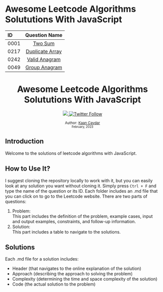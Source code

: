 # Awesome Leetcode Algorithms Solututions With JavaScript

| ID   |              Question Name              |
| :--- | :-------------------------------------: |
| 0001 | [Two Sum](0001-two-sum/q-two-sum.md) |
| 0217 | [Duplicate Array](0217-contains-duplicate/q-contains-duplicate.md) |
| 0242 | [Valid Anagram](0242-valid-anagram/q-valid-anagram.md) |
| 0049 | [Group Anagram](0049-group-anagram/q-group-anagram.md) |

<div align="center">
  <h1>Awesome Leetcode Algorithms Solututions With JavaScript</h1>
  <a class="header-badge" target="_blank" href="https://www.linkedin.com/in/kaan-cavdar/">
    <img src="https://img.shields.io/badge/style--5eba00.svg?label=LinkedIn&logo=linkedin&style=social">
  </a>
  <a class="header-badge" target="_blank" href="https://twitter.com/Naaqnak">
    <img alt="Twitter Follow" src="https://img.shields.io/twitter/follow/Kaan?style=social">
  </a>

  <sub>Author:
    <a href="" target="_blank">Kaan Çavdar</a><br>
    <small> February, 2023</small>
  </sub>
</div>

## Introduction

Welcome to the solutions of leetcode algorithms with JavaScript.

## How to Use It?

I suggest cloning the repository locally to work with it, but you can easily look at any solution you want without cloning it. Simply press `Ctrl + F` and type the name of the question or its ID. Each folder includes an .md file that you can click on to go to the Leetcode website. There are two parts of questions:

1. Problem: </br> This part includes the definition of the problem, example cases, input and output examples, constraints, and follow-up information.
2. Solution: </br> This part includes a table to navigate to the solutions.

## Solutions

Each .md file for a solution includes:

- Header (that navigates to the online explanation of the solution)
- Approach (describing the approach to solving the problem)
- Complexity (determining the time and space complexity of the solution)
- Code (the actual solution to the problem)